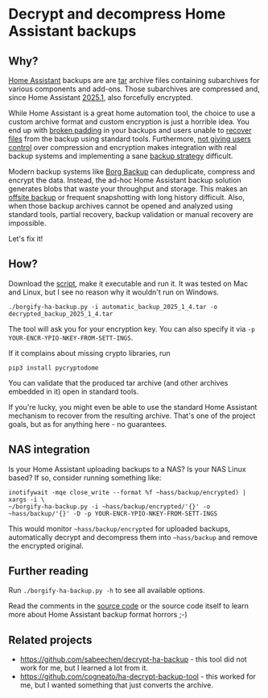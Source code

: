 # Decrypt and decompress Home Assistant backups

## Why?

[Home Assistant](https://www.home-assistant.io) backups are are [tar](https://en.wikipedia.org/wiki/Tar_(computing)) archive files containing subarchives for various components and add-ons. Those subarchives are compressed and, since Home Assistant [2025.1](https://www.home-assistant.io/blog/2025/01/03/release-20251/), also forcefully encrypted.

While Home Assistant is a great home automation tool, the choice to use a custom archive format and custom encryption is just a horrible idea. You end up with [broken padding](https://github.com/pvizeli/securetar/issues/19) in your backups and users unable to [recover files](https://community.home-assistant.io/t/decryption-tool-for-backups-and-option-to-not-encrypt-backups/821719) from the backup using standard tools. Furthermore, [not giving users control](https://github.com/home-assistant/core/issues/134734) over compression and encryption makes integration with real backup systems and implementing a sane [backup strategy](https://docs.borgbase.com/strategy) difficult.

Modern backup systems like [Borg Backup](https://borgbackup.org/) can deduplicate, compress and encrypt the data. Instead, the ad-hoc Home Assistant backup solution generates blobs that waste your throughput and storage. This makes an [offsite backup](https://www.borgbase.com) or frequent snapshotting with long history difficult. Also, when those backup archives cannot be opened and analyzed using standard tools, partial recovery, backup validation or manual recovery are impossible.

Let's fix it!

## How?

Download the [script](https://raw.githubusercontent.com/azzieg/borgify-ha-backup/main/borgify-ha-backup.py), make it executable and run it. It was tested on Mac and Linux, but I see no reason why it wouldn't run on Windows.

```
./borgify-ha-backup.py -i automatic_backup_2025_1_4.tar -o decrypted_backup_2025_1_4.tar
```

The tool will ask you for your encryption key. You can also specify it via ```-p YOUR-ENCR-YPIO-NKEY-FROM-SETT-INGS```.

If it complains about missing crypto libraries, run

```
pip3 install pycryptodome
```

You can validate that the produced tar archive (and other archives embedded in it) open in standard tools.

If you're lucky, you might even be able to use the standard Home Assistant mechanism to recover from the resulting archive. That's one of the project goals, but as for anything here - no guarantees.

## NAS integration

Is your Home Assistant uploading backups to a NAS? Is your NAS Linux based? If so, consider running something like:

```
inotifywait -mqe close_write --format %f ~hass/backup/encrypted) | xargs -i \
~/borgify-ha-backup.py -i ~hass/backup/encrypted/'{}' -o ~hass/backup/'{}' -D -p YOUR-ENCR-YPIO-NKEY-FROM-SETT-INGS
```

This would monitor ```~hass/backup/encrypted``` for uploaded backups, automatically decrypt and decompress them into ```~hass/backup``` and remove the encrypted original.

## Further reading

Run ```./borgify-ha-backup.py -h``` to see all available options.

Read the comments in the [source code](https://github.com/azzieg/borgify-ha-backup/blob/main/borgify-ha-backup.py) or the source code itself to learn more about Home Assistant backup format horrors ;-)

## Related projects

* https://github.com/sabeechen/decrypt-ha-backup - this tool did not work for me, but I learned a lot from it.
* https://github.com/cogneato/ha-decrypt-backup-tool - this worked for me, but I wanted something that just converts the archive.
